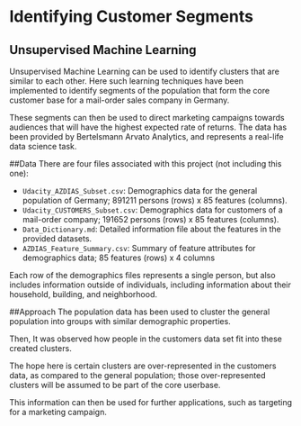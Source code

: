 # Identifying Customer Segments 
## Unsupervised Machine Learning
Unsupervised Machine Learning can be used to identify clusters that are similar to each other. Here such learning techniques have been implemented to identify segments of the population that form the core customer base for a mail-order sales company in Germany. 


These segments can then be used to direct marketing campaigns towards audiences that will have the highest expected rate of returns. The data has been provided by Bertelsmann Arvato Analytics, and represents a real-life data science task.

##Data
There are four files associated with this project (not including this one):

- `Udacity_AZDIAS_Subset.csv`: Demographics data for the general population of Germany; 891211 persons (rows) x 85 features (columns).
- `Udacity_CUSTOMERS_Subset.csv`: Demographics data for customers of a mail-order company; 191652 persons (rows) x 85 features (columns).
- `Data_Dictionary.md`: Detailed information file about the features in the provided datasets.
- `AZDIAS_Feature_Summary.csv`: Summary of feature attributes for demographics data; 85 features (rows) x 4 columns

Each row of the demographics files represents a single person, but also includes information outside of individuals, including information about their household, building, and neighborhood. 

##Approach
The population data has been used to cluster the general population into groups with similar demographic properties. 

Then, It was observed how people in the customers data set fit into these created clusters.

The hope here is certain clusters are over-represented in the customers data, as compared to the general population; those over-represented clusters will be assumed to be part of the core userbase. 

This information can then be used for further applications, such as targeting for a marketing campaign.
